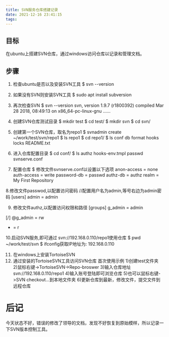 ```yaml
---
title: SVN服务仓库搭建记录
date: 2021-12-16 23:41:15
tags:
---
```

## 目标
在ubuntu上搭建SVN仓库，通过windows访问仓库以记录和管理文档。

## 步骤
1. 检查ubuntu是否以及安装SVN工具
$ svn --version
2. 如果没有SVN则安装SVN工具
$ sudo apt install subversion
3. 再次检查SVN
$ svn --version
svn, version 1.9.7 (r1800392)
   compiled Mar 28 2018, 08:49:13 on x86_64-pc-linux-gnu
   ......
4. 创建SVN仓库测试目录
$ mkdir test
$ cd test/
$ mkdir svn
$ cd svn/
5. 创建第一个SVN仓库，取名为repo1
$ svnadmin create ~/work/test/svn/repo1
$ ls
repo1
$ cd repo1/
$ ls
conf  db  format  hooks  locks  README.txt

6. 进入仓库配置目录
$ cd conf/
$ ls
authz  hooks-env.tmpl  passwd  svnserve.conf

7. 配置仓库
$ 修改文件svnserve.conf以设置以下选项 
anon-access = none
auth-access = write
password-db = passwd
authz-db = authz
realm = My First Repository

8.修改文件passwod,以配置访问密码
//配置用户名为admin,等号右边为admin密码
[users]
admin = admin

9. 修改文件authz,以配置访问权限和路径
[groups]
g_admin = admin

[/]
@g_admin = rw
* = r

10.启动SVN服务,即可通过 svn://192.168.0.110/repo1使用仓库
$ pwd
~/work/test/svn
$ ifconfig获取IP地址为: 192.168.0.110

11. 在windows上安装TortoiseSVN
12. 通过安装的TortoiseSVN工具访问SVN仓库
首次使用示例
1)创建test文件夹
2)鼠标右键->TortoiseSVN->Repo-broswer
3)输入仓库地址 svn://192.168.0.110/repo1
4)输入账号登陆即可浏览仓库
5)也可以鼠标右键->SVN checkout...到本地文件夹
6)更新仓库到最新，修改文件，提交文件到远程仓库


# 后记
今天状态不好，错误的修改了领导的文档，发现不好恢复到原始模样，所以记录一下SVN版本控制工具。
